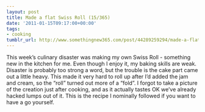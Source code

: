 ```yaml
---
layout: post
title: Made a flat Swiss Roll (15/365)
date: '2011-01-15T09:17:00+00:00'
tags:
- cooking
tumblr_url: http://www.somethingnew365.com/post/44289259294/made-a-flat-swiss-roll-15365
---
```

This week’s culinary disaster was making my own Swiss Roll - something new in the kitchen for me. Even though I enjoy it, my baking skills are weak.
Disaster is probably too strong a word, but the trouble is the cake part came out a little heavy. This made it very hard to roll up after I’d added the jam and cream, so the “roll” turned out more of a “fold”.
I forgot to take a picture of the creation just after cooking, and as it actually tastes OK we’ve already hacked lumps out of it.
This is the recipe I nominally followed if you want to have a go yourself.
